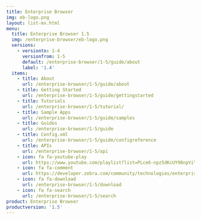 ```yaml
---
title: Enterprise Browser
img: eb-logo.png
layout: list-mx.html
menu:
  title: Enterprise Browser 1.5
  img: /enterprise-browser/eb-logo.png
  versions:
    - versionto: 1-4
      versionfrom: 1-5
      default: /enterprise-browser/1-5/guide/about
      label: '1.4'
  items:
    - title: About
      url: /enterprise-browser/1-5/guide/about
    - title: Getting Started
      url: /enterprise-browser/1-5/guide/gettingstarted
    - title: Tutorials
      url: /enterprise-browser/1-5/tutorial/
    - title: Sample Apps
      url: /enterprise-browser/1-5/guide/samples
    - title: Guides
      url: /enterprise-browser/1-5/guide
    - title: Config.xml
      url: /enterprise-browser/1-5/guide/configreference
    - title: APIs
      url: /enterprise-browser/1-5/api
    - icon: fa fa-youtube-play
      url: https://www.youtube.com/playlist?list=PLce6-npz5dKcUY98npViY6QbuL3yhAXCx
    - icon: fa fa-comment
      url: https://developer.zebra.com/community/technologies/enterprisebrowser
    - icon: fa fa-download
      url: /enterprise-browser/1-5/download
    - icon: fa fa-search
      url: /enterprise-browser/1-5/search
product: Enterprise Browser
productversion: '1.5'
---
```

